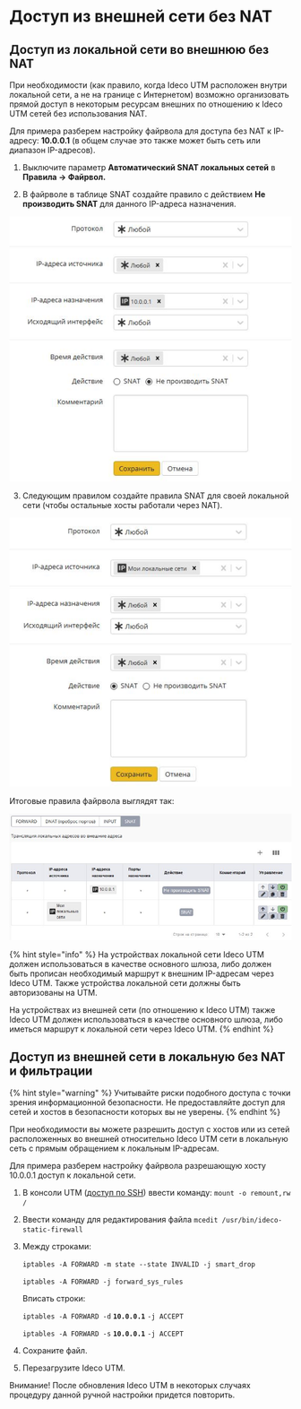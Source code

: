 # Доступ из внешней сети без NAT

## Доступ из локальной сети во внешнюю без NAT

При необходимости \(как правило, когда Ideco UTM расположен внутри локальной сети, а не на границе с Интернетом\) возможно организовать прямой доступ в некоторым ресурсам внешних по отношению к Ideco UTM сетей без использования NAT.

Для примера разберем настройку файрвола для доступа без NAT к IP-адресу: **10.0.0.1** \(в общем случае это также может быть сеть или диапазон IP-адресов\).

1. Выключите параметр **Автоматический SNAT локальных сетей** в **Правила -&gt; Файрвол.**

2. В файрволе в таблице SNAT создайте правило с действием **Не производить SNAT** для данного IP-адреса назначения.

![](../.gitbook/assets/12025894.jpg)

3. Следующим правилом создайте правила SNAT для своей локальной сети \(чтобы остальные хосты работали через NAT\).

![](../.gitbook/assets/11239490.jpg)

Итоговые правила файрвола выглядят так:

![](../.gitbook/assets/12025896.jpg)

{% hint style="info" %}
На устройствах локальной сети Ideco UTM должен использоваться в качестве основного шлюза, либо должен быть прописан необходимый маршрут к внешним IP-адресам через Ideco UTM. Также устройства локальной сети должны быть авторизованы на UTM. 

На устройствах из внешней сети \(по отношению к Ideco UTM\) также Ideco UTM должен использоваться в качестве основного шлюза, либо иметься маршрут к локальной сети через Ideco UTM.
{% endhint %}

## Доступ из внешней сети в локальную без NAT и фильтрации

{% hint style="warning" %}
Учитывайте риски подобного доступа с точки зрения информационной безопасности. Не предоставляйте доступ для сетей и хостов в безопасности которых вы не уверены.
{% endhint %}

При необходимости вы можете разрешить доступ с хостов или из сетей расположенных во внешней относительно Ideco UTM сети в локальную сеть с прямым обращением к локальным IP-адресам.

Для примера разберем настройку файрвола разрешающую хосту 10.0.0.1 доступ к локальной сети.

1. В консоли UTM \([доступ по SSH](../access-rules/admins/remote-ssh-access.md)\) ввести команду:  `mount -o remount,rw /`
2. Ввести команду для редактирования файла  `mcedit /usr/bin/ideco-static-firewall`
3. Между строками:  

   `iptables -A FORWARD -m state --state INVALID -j smart_drop`  

   `iptables -A FORWARD -j forward_sys_rules`

   Вписать строки:  

   `iptables -A FORWARD -d` **`10.0.0.1`** `-j ACCEPT`

   `iptables -A FORWARD -s` **`10.0.0.1`** `-j ACCEPT`

4. Сохраните файл.
5. Перезагрузите Ideco UTM.

Внимание! После обновления Ideco UTM в некоторых случаях процедуру данной ручной настройки придется повторить.

